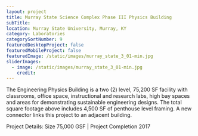 ```yaml
---
layout: project
title: Murray State Science Complex Phase III Physics Building
subTitle:
location: Murray State University, Murray, KY
category: Laboratories
categorySortNumber: 9
featuredDesktopProject: false
featuredMobileProject: false
featuredImage: /static/images/murray_state_3_01-min.jpg
sliderImages:
  - image: /static/images/murray_state_3_01-min.jpg
    credit:
---
```

The Engineering Physics Building is a two (2) level, 75,200 SF facility with classrooms, office space, instructional and research labs, high bay spaces and areas for demonstrating sustainable engineering designs. The total square footage above includes 4,500 SF of penthouse level framing. A new connector links this project to an adjacent building.

Project Details:  Size 75,000 GSF | Project Completion 2017



































